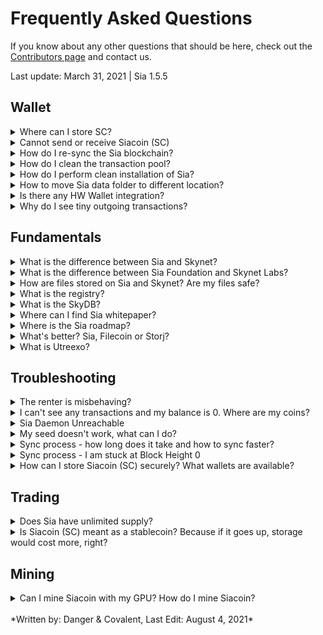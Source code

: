 # Frequently Asked Questions
If you know about any other questions that should be here, check out the [Contributors page](/help/contributors/index.html) and contact us.

Last update: March 31, 2021 | Sia 1.5.5

## Wallet
<!-- storing sc -->
<details>
  <summary>
    Where can I store SC?
  </summary>
  We have a dedicated guide for that <a href="">here</a>.
</details>

<!-- issues sending and recieving -->
<details>
  <summary>
      Cannot send or receive Siacoin (SC)
  </summary>
  Since there is no centralized server you can ask for current balance in the decentralized network like Sia, each user has their own copy of the blockchain that they must sync with and verify. This means your wallet can show and work only with results based on the data you already have and synced.
  <br><br>
  <b>If you cannot see incoming transaction</b> but it is visible in blockchain explorer like <a href="https://siastats.info">siastats</a>, it means the transaction is already yours, you are just not synced to the Sia blockchain and need to wait for 100% sync (if a new user) or you are synced to wrong blockchain, which is common issue for returning users who missed the 2018 and/or 2021 fork and launched legacy version before checking for update. That got you to a situation where you synced past the point of automatic resolution and are trying to sync blocks from incompatible blockchain, which new versions of Sia won’t accept. You will see correct balance once you re-sync to Sia blockchain. See <a href="">instructions</a> how to re-sync.
  <br><br>
  <b>If you sent transaction but it never arrived in the other wallet</b>, you also most likely cannot see it in the blockchain explorer like <a href="https://siastats.info">siastats</a>. If this is the case, you didn’t send Siacoin (SC). You are synced to wrong blockchain for same reason as explained above. Instead of SC you sent the coins on the legacy blockchain and that’s why other Sia users and exchanges cannot detect it. This transaction never happened on Sia network which means that once you re-sync, you will still find the coins in your wallet. You can follow these <a href="">instructions</a> to re-sync.
  <br><br>
  <b>If you cannot send a transaction</b> and it shows nothing after clicking the “Send” button, you are maybe trying to send full balance. Try it again but send 0.5 SC less. This is needed since the wallet is not counting transaction fees in the transaction. The fees are paid from the remaining SC inn your wallet so it is good idea to always leave some tiny amount (1 SC or less) instead of sending it all. If this doesn’t help, try <a href="">cleaning up your transaction pool</a>.

  <blockquote>
  You might want to know that Sia Foundation is currently working on Utreexo with "expected" release by end of 2021 or early in 2022, a feature that will dramatically reduce blockchain requirements, so you will be able to sync nearly instantly and with kilobytes instead of gigabytes of data. This will open way towards easy to use lite wallets and apps accessing Sia directly from a node running on any of your devices.
  </blockquote>
</details>

<!-- resync -->
<details>
  <summary>
    How do I re-sync the Sia blockchain?
  </summary>
  If you find yourself on wrong blockchain (most commonly you notice because of wrong balance or any issue with sending/receiving coins), all you need to do is:

  <blockquote>
  Windows: %UserProfile%\AppData\Roaming\Sia-UI\sia\<br>
  Linux: ~/.config/Sia-UI/sia/<br>
  Mac: ~/Library/Application Support/Sia-UI/sia/<br>
  </blockquote>

  1. Open Sia Data Folder (either manually using location above or from the `About` section accessed by `i` button).
  2. Make sure Sia is not running and then delete `consensus` and `transactionpool`.
  3. Re-launch Sia and wait until you are 100% synced before trying to send anything. This is especially important if you have any recent missing transactions. They are at the end of blockchain and you won’t see them until nearly 100% synced.
</details>

<!-- clear the tpool -->
<details>
  <summary>
    How do I clean the transaction pool?
  </summary>

  <blockquote>
  Windows: %UserProfile%\AppData\Roaming\Sia-UI\sia<br>
  Linux: ~/.config/Sia-UI/sia/<br>
  Mac: ~/Library/Application Support/Sia-UI/sia/<br>
  </blockquote>

  1. Open Sia Data Folder (either manually using location above or from the `About` section accessed by `i` button.
  2. Make sure Sia is not running and then delete `transactionpool` folder.
  3. Re-launch Sia and give it some time to rebuild it. It can take few minutes or a bit longer depending on if you whave SSD or HDD.
  </details>

  <!-- clean install -->
  <details>
  <summary>
  How do I perform clean installation of Sia?
  </summary>
  <blockquote>
  Windows: %UserProfile%\AppData\Roaming\Sia-UI\sia<br>
  Linux: ~/.config/Sia-UI/sia/<br>
  Mac: ~/Library/Application Support/Sia-UI/sia/<br>
  </blockquote>

<br>
Make sure you have your 29-word seed before you start.
<br><br>

  1. Open Sia Data Folder (either manually using location above or from the About section accessed by i button.
  2. Make sure Sia is not running and then rename entire the sia folder to sia_backup for example.
  3. Make sure you are running latest version. If not, update first.
  4. Re-launch Sia and wait until you are 100% synced before trying anything.
  5. Load wallet from a seed (or create new wallet, depending on what you want). Once you are done, remember that in order to unlock the wallet you need to enter your seed again.
  6. Give it some time. On some computers it can sometimes take up to an hour to display correct balance. It is normal to see no transactions and zero balance as transactions are being scanned and appear over time.
  7. If everything is ok, you can delete the sia_backup folder to free unused space.

  <blockquote>
  Your 29-word seed is the default password and you need to enter it into password field after each recovery. You can change your password then but remember, the custom password is always just local one – protecting the wallet data in this specific computer.
  <br>
  If you lose your seed, your only chance to get it again is if you still have the wallet data and used a custom password. If you know it, you can unlock the wallet and let it display your seed again. However, it’s better to be careful and remember that seed is the only thing you will ever need for recovery.
  </blockquote>
</details>

<!-- change sia data dir -->
<details>
  <summary>
    How to move Sia data folder to different location?
  </summary>
  <blockquote>
  Windows: %UserProfile%\AppData\Roaming\Sia-UI\sia
  Linux: ~/.config/Sia-UI/sia/
  Mac: ~/Library/Application Support/Sia-UI/sia/
  </blockquote>

  This is useful when you need to move from HDD to SSD in order to make syncing faster.
  <br>
  1. Go to the folder above and copy entire `sia/` folder to a new location on your SSD
  2. Launch Sia-UI, go to the settings and change the Sia Data folder location to the new one.
  3. App will restart and if you did everything correctly, it will display the same stuff as before, but using new location. After that you can safely remove the original folder (only the `sia/` that you moved, do not delete anything else higher in the hierarchy) to save up some space.

  <blockquote>
  If it doesn’t work, check the location and make sure it is correct.
  </blockquote>
</details>

<!-- hardware wallet integration -->
<details>
  <summary>
    Is there any HW Wallet integration?
  </summary>

  `Ledger Nano S` users have two options. First is the official integration you can find on the Sia support site, but but we do not recommend to use it since it is for advanced users only.
  <br><br>
  Instead, we recommend you to check out the <a href="https://wallet.siacentral.com">Sia Central Lite wallet</a>. Works with any browser and allows you to use your `Ledger Nano S`. We see it as currently best possible experience for anyone looking to hold SC.
  <blockquote>
  If you are worried to use a wallet link from third party site, you can access it by visiting the `official Sia site`, clicking `download` and scrolling down to the `list of recommended apps` where Sia Central Lite Wallet is mentioned by the Sia developers. You might also want to know that Nate, its author, officially joined Sia Foundation as a developer in Q2 2021.
  </blockquote>
  <br>

  If you have `Ledger Nano X`, there is currently no way to use it with Sia but watch out for the `official Ledger App` updates. In Q2 2021 Sia Foundation announced they resumed communication with Ledger and a new integration is done and waiting to be reviewed.
  
  <blockquote>
  If you want to do more, rent or host, you will need to run full node and download Sia-UI.<br>
  Unfortunately, there is no support that developers could use to integrate it with other options as Trezor and other HW Wallets.
  </blockquote>
</details>

<!-- tiny outgoing txn -->
<details>
  <summary>
    Why do I see tiny outgoing transactions?
  </summary>
  These are around 0.1 SC and usually appear when you had many incoming transactions, which is common when renting, hosting or mining. Sia-UI automatically consolidates these in order to make future transactions more efficient. It makes sense, using one output is much more efficient than using hundreds. There is nothing to be concerned about and no way to avoid it.
</details>

## Fundamentals
<!-- sia v skynet -->
<details>
  <summary>
    What is the difference between Sia and Skynet?
  </summary>
  Sia and Skynet are part of the same software, but with different goals.
  <br>
  <br>
  You can see <b>Sia</b> as a `decentralized cloud storage layer`. Its complex solution that allows us to access data storage without any need for trust. It gives control back to user and individuals.
  <br>
  <br>
  <b>Skynet</b> is different. It is a `censorship-resistant publishing platform`. It is like decentralized internet that fully utilizes everything that Sia makes possible and uses it as its storage layer. Since it is using the same tools, the data are stored on the same hosts, but in a different way that allows content pinning, easy sharing, even entire app/site hosting without need for server. And it also allows access to SkyDB, decentralized mutable database. Anything uploaded has own Skylink that you can share.
</details>

<!-- sia foundation vs skynet labs -->
<details>
  <summary>
    What is the difference between Sia Foundation and Skynet Labs?
  </summary>
  <b>Sia Foundation (Core Tech Upgrades)</b>
  <br><br>
  Sia Foundation's purpose is to maintain and upgrade the core Sia technology and support the ecosystem in transparent manner as a non-profit org. Sia's core tech is working, but there are many things to improve and it would be otherwise impossible due to their high development costs without further funding.
  <br><br>
  Unlike other projects that raised enormous amounts of money through ICO, Sia was not funded by the Siacoin (SC). Team never received any coins in the way as other projects do. It was funded through series of fundraising from VCs.
  <br><br>
  While sticking true to the same principles, Sia is entering a new age with Luke Champine (Sia co-founder known as @nemo) as its leader. Planned features are small file support, host module improvements and utreexo.
  <br><br>
  <b>Skynet Labs (Mainstream Adoption)</b>
  <br><br>
  It is a for-profit company that was developing Sia so far under the Nebulous brand and continues assisting Sia Foundation for some transition period until the foundation becomes fully independent.
  <br><br>
  Main product of Skynet Labs is Skynet, released in 2020 and receiving frequent updates since then. If Sia is layer 1, a decentralized storage, Skynet is layer 2, a decentralized internet. It is beginning of what you can call Web 3.0. A new paradigm.
  <br><br>
  Skynet is built on top of Sia and being powered by the same currency, Siacoin (SC) since the data are all stored on the Sia network's hosts. It allows censorship-resistant hosting and access of any content, including decentralized mutable database (SkyDB) and easy sharing with anyone. As long as anyone is willing to pay for the data, they cannot be taken down from the network and you can always access it through access points called Skynet Portals. Public, private, or your own. Your data will no longer be stored in thousands of data silos. Your data belong to you and other apps need your permission to access them.
</details>

<!-- how are files stored -->
<details>
  <summary>
    How are files stored on Sia and Skynet? Are my files safe?
  </summary>
  When you upload a file to the Sia network using Sia itself (wallet, siad, etc) the client first takes your file and creates associated "chunks" based on your redundancy. Sia currently uses 3x as the default redundancy, which is then multiplied by a constant "10", giving 30 different pieces. If you increase your redundancy to 5x, 50 files will be created. 1.7x, 17 files will be created, etc. This means that for every 1GB you upload, the amount rented will be multiplied by your redundancy (3GB, for example)
  <br><br>
  Using a complex Solomon-Reed algorithm all chunks are created simultaneously such that any 10 of the original 30 (or whatever your redundancy is set to) can be used to recreate the original file. For Sia each chunk is then encrypted, while Skynet skips this step when uploading to a public portal. MySky will offer future options for data privatization on Skynet.
  <br><br>
  Lastly, after all chunks are created and encrypted as previously described, each chunk is then distributed to a host on the Sia network by way of a contract agreed on between both the host and the renter. The host is required to lock up collateral during the contract period and if the host is unable to submit proof of storing the file, or becomes unavailable for too long, the collateral is burnt.
  <br><br>
  The Sia client periodically monitors the health of each file and the number of chunks currently available across it's contracted hosts. If the number of chunks drops, the client will automatically download any necessary chunks and recreate the missing pieces and form new contracts as-needed. For Skynet portals, as they are a sort of "always-on" service, this happens continuously.
  <i>For more info, see <a href="/sia/renting/index.html">here</a></i>
</details>

<!-- What is the registry? -->
<details>
  <summary>
    What is the registry?
  </summary>
  It is explained in detail [here](/skynet/introduction/index.html#what-about-the-registry).
</details>

<!-- What is SkyDB? -->
<details>
  <summary>
    What is the SkyDB?
  </summary>
  SkyDB is shorthand for a registry entry that contains a [Skylink](/skynet/introduction/index.html#how-does-skynet-work-in-theory). This means that the link itself is mutable(can be changed at any time by anyone with they keys).  
</details>

<!-- sia whitepaper -->
<details>
  <summary>
    Where can I find Sia whitepaper?
  </summary>
  You can find it right <a href="https://sia.tech/sia.pdf">here</a>. However, keep in mind that Sia did a lot of progress since invention and if you want to better understand how it works, check out our up to date guides like <a href="">Introduction to Sia</a>.
</details>

<!-- where is the roadmap -->
<details>
  <summary>
    Where is the Sia roadmap?
  </summary>
  After the establishment of Sia Foundation in January 2021, the place to go to view, discuss and propose new and planned features is the <a href="https://forum.sia.tech">Sia Forum</a>.

  If you are interested in what’s planned for Skynet. Best places to watch are <a href="https://discord.com/invite/sia">Sia discord</a>, <a href="https://siasky.net">SiaSky.net</a> and of course our **Sky Guide**. We are going to work hard to always bring you the latest news and apps from Skynet.
  <br>
  <br>
  If you are interested in what’s planned for Skynet. Best places to watch are <a href="https://discord.com/invite/sia">Sia discord</a>, <a href="https://siasky.net>siasky</a> and of course our <a href="https://sky-guide.hns.siasky.net>Skynet Guide</a>. We are going to work hard to always bring you the latest news and apps from Skynet.
</details>

<!-- storage comparisons  -->
<details>
  <summary>
    What's better? Sia, Filecoin or Storj?
  </summary>
  Don't ask others. Don't trust, verify. While it's impossible for anyone involved to take the bias away completely, <a href="/discover/storage-chains-compared/index.html">this</a> is as roughly objective and (deeply) technical comparison and it shouldn't be an issue for you to verify these claims yourself.
  <br><br>
  </summary>
</details>

<!-- utreexo  -->
<details>
  <summary>
    What is Utreexo?
  </summary>
  Original Proposal on <a href="https://forum.sia.tech/t/core-development-utreexo/54">Sia Forum</a>.<br>
  Last update (<a href="https://sia.tech/transparency/2021-q1.pdf">Q1 2021 Report</a>)
</details>


## Troubleshooting
<!-- misbehaving renter -->
<details>
  <summary>
    The renter is misbehaving?
  </summary>
  If not maintained, the renter module can be quite a pain to deal with, and the most common issue is the allowance running out. So, when you create a renter node, you set an “allowance” that basically says, “renter, you can do whatever you want besides go over this allotted amount of money(in SC). Small issue with that though, the user generally doesn’t know the best number to put in here. Put the allowance too high, the renter node will frivolously spend and waste money on big contracts. Too low? The node will run out of funds and lock up. A good ballpark can to put in 3x the monthly price that is listed on <a href="https://siastats.info">Siastats</a>, but even that is a estimate and can become inaccurate within weeks due to the “marketplace” nature of Sia. So what are the side-effects of a mismanaged allowance?
  <br><br>

  <li>Downloads will cease to work properly
  <li>Contract count will drop
  <li>As it dwindles, siad will struggle with host churn as it trys to form contracts with cheaper and cheaper hosts.
  <br><br>
  Okay, so how do you diagnose this issue?

  <blockquote>
  I’m going to be using Sia-UI to show this example, but it’s applicable to the cli interface btw.
  </blockquote>

  So go to the “terminal” button:<br><br>
  <img src="/static/assets/FAQ/image-1.png">

  Then type in `siac renter -v`. You’ll get something that looks like this at the top of the long output:<br><br>
  <img src="/static/assets/FAQ/image-1.png">

  <br>
  So let me break down the 3 main catigories:
  <br><br>
  <li>Spent funds
  <li>Unspent funds-Allocated
  <li>Unspent funds-Unallocated


  <h3>Spent funds</h3>
  Spent funds are funds that have already been signed off in the payment channel with the host(see <a href="">renting</a>). These are funds that have been spent and the host now effectively has, assuming they can provide a storage proof in the proof window.

  <h3>Unspent funds-Allocated</h3>
  These funds are funds that have been locked into a contract and have been not been spent yet. These are put here because you needs funds to use on the fly when adding more storage or paying for download bandwidth. But if these aren’t ever spent, they will get returned at the end of the contract period.

  <h3>Unspent funds-Unallocated</h3>
  This is where the issues mostly arise. If this section goes unfunded, new contracts cannot be formed and heavily used contracts cannot be refilled. This causes a myriad of issues with the renter so make sure to keep the unallocated category topped off by routinely checking it and upping the allowance as need be.

  One more thing to keep in mind is that it may say that you have “700 H” or whatever, but H means hasting which is actually 1e-24 SC. To learn more about how the token works and the different denominations, look <a href="">here</a>.
</details>

<!-- balance is 0 -->
<details>
  <summary>
    I can't see any transactions and my balance is 0. Where are my coins?
  </summary>
  If you are using latest <a href="https://sia.tech/get-started">version</a> and are 100% synced, don't worry if you see no transactions at all. It sometimes takes few minutes, especially for older wallets, to finish scanning your transactions before they appear.
  <br><br>
  Unfortunately there is no indicator for it as it wasn't much issue in the past, but the blockchain is growing. This is expected to change with Utreexo which is something the team is working on (more details in <a href="https://sia.tech/transparency/2021-q1.pdf">Q1 2021 report</a>).
</details>

<!-- daemon unreachable  -->
<details>
  <summary>
    Sia Daemon Unreachable
  </summary>
  Try to check the running processes for Sia-UI and siad and terminate them all. If you don't know how to do it, just restart your computer, it will have same effect. Then try to launch it again.
  <br><br>
  - If the error is not going away, you most likely recently updated. If you check logs in the Sia Data Folder, you will probably notice errors like "incompatible version" or issues with consensus. In such case you will need to re-sync your consensus and make sure you are running latest version and delete all old versions and shortcuts. More details and instructions <a href="https://support.sia.tech/forks/so-you-didnt-update-in-time">here</a>.
  <br><br>
  - (Windows only) If nothing helps and you remember that you tried to uninstall Sia-UI previously, it's also possible you messed up your registry. Based on community feedback, CCleaner is often recommended as an app to use in order to clean up Sia stuff. Once you do, download and install <a href="https://sia.tech/get-started">latest version</a> again.
</details>

<!-- my seed doesn't work -->
<details>
  <summary>
  My seed doesn't work, what can I do?
  </summary>
  <b>Possible issues:</b>
  <br>
  <li>
  <b>You're not synced</b>: You need to be 100% synced. You can only start scanning your wallet for transactions that belong to you if you know all transactions that ever happened.
  </li>
  <li>
  <b>Missing or Extra Spaces</b>: Make sure there are no leading or trailing spaces and there is exactly one space between the words. Like this: "word1 word2 word3 ... word27 word28 word29"
  </li>
  <li>
  <b>Wrong words</b>: Seed is composed only from english words. Check them carefully. If you are unable to spot the mistake, <a href="https://wallet.siacentral.com/">Sia Central Lite Wallet</a> is not just a good alternative to Sia-UI, but it can also quickly help you fix such wrong words because it tells you exactly which one is invalid.
  </li>
  <li>
  <b>Missing words</b>: If you are missing 1 word (didn't test it with more), there is around 50 000 of combinations it needs to check and you can use these instructions to brute force it using <a href="https://support.sia.tech/your-sia-wallet/wallet-troubleshooting/find-or-fix-your-seed">siac</a>.
  </li>
</details>

<!-- sync process -->
<details>
  <summary>
  Sync process - how long does it take and how to sync faster?
  </summary>
  In decentralized systems, there is no one you can ask for your balance and you don't have to trust anyone to get it. In order to know and see your balance, you need to synchronize the blockchain, which is the decentralized ledger, complete transaction history of the network. During the syncing process you download it from other network participants you connect to and thanks to cryptography verify that everything matches. Once you know all transactions (100% synced), your wallet can scan it all for transactions that belong to your seed (your wallet can do this only because it knows the seed) and remember their list. What you see in the list of transactions in the wallet is exactly result of this scan and your balance is just a simple sum of all your incoming and outgoing transactions.
  <br><br>
  <li>
  If you have SSD, it takes up to 2/3 of day.
  </li><li>
  If you don't have SSD, it can take up to a week or even more on very old computers.
  </li>
  <br>
  One way to sync faster is to get external SSD drive and change the Sia Data Folder location in Sia-UI Settings (it's available once you get to your dashboard). When you change it, expect Sia-UI to restart and start completely over. If you want it to continue with the previous data and your wallet, you will need to manually move it to new location and re-launch.
  <br><br>
  Other way is less secure as you are relying on someone else's consensus. It can decrease your sync time by about 90%. In case of HDD, you will probably still end up waiting for maybe a half of day or longer. If you want to proceed, check this <a href="https://siastats.info/consensus">community site</a> for more details.
</details>

<!-- I am stuck at Block Height 0 -->
<details>
  <summary>
    Sync process - I am stuck at Block Height 0
  </summary>

  You might run into an issue that your node is not syncing because it cannot find other nodes to connect to. The list that is hard-coded in the app is several years old and needs an update. Meanwhile, you can fix this issue easily by adding nodes manually.
  <blockquote>
    siac gateway connect 88.98.208.124:9981<br>
    siac gateway connect 88.131.107.45:9981<br>
    siac gateway connect 167.86.109.162:9981<br>
    siac gateway connect 63.141.234.114:9981<br>
    siac gateway connect 199.195.252.152:9981<br>
    siac gateway connect 72.69.188.134:9981<br>
    siac gateway connect 188.83.8.209:9981<br>
    siac gateway connect 65.21.79.100:9981<br>
    siac gateway connect 80.101.32.17:9981<br>
  </blockquote>
  Enter these commands (one line at a time) in the Sia-UI's terminal or in your own terminal if you're using the CLI.
</details>

<!-- wallet choice -->
<details>
  <summary>
    How can I store Siacoin (SC) securely? What wallets are available?
  </summary>
  Official Wallet: <a href="https://support.sia.tech/your-sia-wallet/wallet-overview">Sia-UI</a>
  <br>
  Community Resources: Our <a href="/sia/wallet/index.html">Wallet</a> and
  <a href="/sia/seed-management/index.html">Secure seed management</a> guides.
</details>

## Trading

<!-- max supply -->
<details>
  <summary>
    Does Sia have unlimited supply?
  </summary>
  There is no hard limit on the supply, but we are limited by the time. Since we know the block reward, we can say how many SC there will be at any point in the future. And while the supply is maybe "theoretically infinite", our lifespan is not. In the time that matters to us, inflation is quite low and with exception of 2021 (Sia Foundation established) it's going <a href="https://siastats.info/macroeconomics">steadily down</a>.
  <br><br>
  Also there is a very good reason for no hard limit. Over time, it could happen that majority of circulating supply ends up locked in storage contracts and/or held by people. It could also be literally scooped by some entity, presenting a serious attack vector. This could make it very difficult for those who are using SC to pay for their storage. That’s why Sia is always going to have a block reward to guarantee new coins entering the ecosystem.
</details>

<!-- stablecoin -->
<details>
  <summary>
    Is Siacoin (SC) meant as a stablecoin? Because if it goes up, storage would cost more, right?
  </summary>
  <b>Wrong</b>. There is no way to guarantee the price of SC. There are open markets and simplified it to the core mechanics, there are two forces clashing constantly, helping SC to find current price. Supply and demand.
  <br><br>
  Another important fact is that there is also Sia's own open storage marketplace. Hosts and renters come to the network, providing or looking for storage and setting own conditions and pricing. Hosts are adjusting (majority does this automatically with some tools, like Sia Host Manager) their pricing to reflect the continuously changing price of SC. So while it may look to you that prices are always paid in SC (yes, they are), they are not fixed for all. They are fixed only for the contract duration (3 months by default), but every single day, new contracts are formed at adjusted pricing.
  <br><br>
  If you won't adjust your prices as a host, renters will simply prioritise other hosts with more competitive pricing. This simple mechanic is ensuring that storage won't be overpriced, at least not for long even during big SC price spikes. Good profitability attracts more hosts who will keep their prices lower and you will have to do the same. Because if you won't make any contracts, you won't make any profit. And hosts are here for the profit.
  <br><br>
  <b>Example</b>: Renters buy SC worth of 1 year of storage, but the price suddenly goes higher
  <blockquote>
    They will pay what they expected for the first contracts. If they were trading, they might worry that if they held longer, those SC would have higher value now. But these users are not here for an investment, they bought them because they have data storage needs and at the time the contracts are formed, the price is exactly what they expected. However, the future contracts formed will be different. Since hosts adjusted the price to stay competitive in $, they will pay much less SC, making your SC last much longer than expected.
  </blockquote>
</details>

## Mining
<details>
  <summary>
    Can I mine Siacoin with my GPU? How do I mine Siacoin?
  </summary>
  Siacoin should not be mined via GPU anymore. While Siacoin use to be a GPU-minable coin, ASICs took over the mining scene in 2017 and GPUs became rapidly underpowered. Siacoin currently uses the Blake2B-Sia variant, importantly noting that Blake2B miners are not compatible such as the Antminer A3 or Innosilicon S11.
  <pre>
    <code>
      Currently compatible Siacoin ASIC miners are:
      Obelisk SC1
      ePIC SC200
      Goldshell HS3/HS3-SE/HS5
    </code>
  </pre>
  You can check their estimated earnings <a href="https://www.blakemining.com/">here</a>.
  <br><br>
  The original GPU mining software "Marlin", coincidentally, was updated to be compatible with the Blake2B-Sia variant and can be downloaded from the <a href="https://github.com/SiaMining/marlin/releases/tag/v1.1.0">Github source</a>. However, please keep in mind that even an RTX 2080Ti will only generate less than 2SC per-day at the current difficulty level and is continuing to drop lower.
  <br><br>
  If you would like to earn Siacoin by mining with your GPU, we recommend mining another coin or using a service like NiceHash and converting from a more profitable coin to Siacoin
</details>

<br>
*Written by: Danger & Covalent, Last Edit: August 4, 2021*
